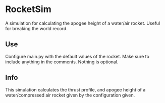 RocketSim
=========

A simulation for calculating the apogee height of a water/air rocket. Useful for breaking the world record.

## Use
Configure main.py with the default values of the rocket. Make sure to include anything in the comments. 
Nothing is optional.

## Info
This simulation calculates the thrust profile, and apogee height of a water/compressed air rocket given by the configuration given. 

